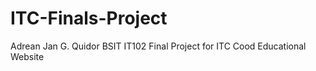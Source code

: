 # ITC-Finals-Project
Adrean Jan G. Quidor
BSIT IT102
Final Project for ITC
Cood Educational Website

